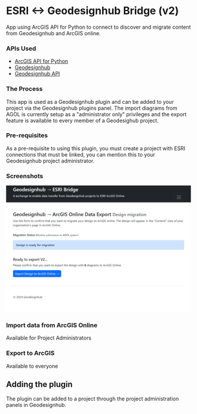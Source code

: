 # ESRI <-> Geodesignhub Bridge (v2)

App using ArcGIS API for Python to connect to discover and migrate content from Geodesignhub and ArcGIS online.

### APIs Used

 - [ArcGIS API for Python](https://developers.arcgis.com/python/)
 - [Geodesignhub](https://www.geodesignhub.com/)
 - [Geodesignhub API](https://www.geodesignhub.com/api/)

### The Process

This app is used as a Geodesignhub plugin and can be added to your project via the Geodesignhub plugins panel. The import diagrams from AGOL is currently setup as a "administrator only" privileges and the export feature is available to every member of a Geodesighub project.

### Pre-requisites
As a pre-requisite to using this plugin, you must create a project with ESRI connections that must be linked, you can mention this to your Geodesignhub project administrator. 

### Screenshots
![export design](images/export-to-agol.jpg)

### Import data from ArcGIS Online
Available for Project Administrators

### Export to ArcGIS
Available to everyone

## Adding the plugin

The plugin can be added to a project through the project administration panels in Geodesignhub.

